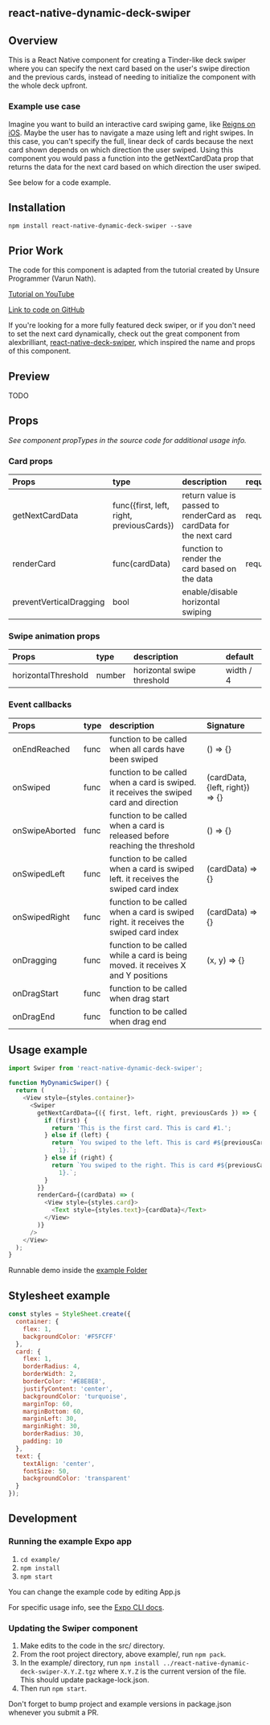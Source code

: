 ## react-native-dynamic-deck-swiper

## Overview

This is a React Native component for creating a Tinder-like deck swiper where
you can specify the next card based on the user's swipe direction and the previous
cards, instead of needing to initialize the component with the whole deck upfront.

### Example use case

Imagine you want to build an interactive card swiping game,
like [Reigns on iOS](https://apps.apple.com/us/app/reigns/id1114127463).
Maybe the user has to navigate a maze using left and right swipes.
In this case, you can't specify the full, linear deck of cards because
the next card shown depends on which direction the user swiped. Using this
component you would pass a function into the getNextCardData prop that returns
the data for the next card based on which direction the user swiped.

See below for a code example.

## Installation

```
npm install react-native-dynamic-deck-swiper --save
```

## Prior Work

The code for this component is adapted from the tutorial created by Unsure Programmer (Varun Nath).

[Tutorial on YouTube](https://youtu.be/MDAdY2LkP_U)

[Link to code on GitHub](https://github.com/nathvarun/React-Native-Layout-Tutorial-Series/tree/master/Project%20Files/12%20Tinder%20Swipe%20Deck)

If you're looking for a more fully featured deck swiper, or if you don't
need to set the next card dynamically, check out the great component
from alexbrilliant,
[react-native-deck-swiper](https://github.com/alexbrillant/react-native-deck-swiper),
which inspired the name and props of this component.

## Preview

TODO

## Props

_See component propTypes in the source code for additional usage info._

### Card props

| Props                   | type                                      | description                                                        | required | default |
| :---------------------- | :---------------------------------------- | :----------------------------------------------------------------- | :------- | :------ |
| getNextCardData         | func({first, left, right, previousCards}) | return value is passed to renderCard as cardData for the next card | required |
| renderCard              | func(cardData)                            | function to render the card based on the data                      | required |
| preventVerticalDragging | bool                                      | enable/disable horizontal swiping                                  |          | true    |

### Swipe animation props

| Props               | type   | description                | default   |
| :------------------ | :----- | :------------------------- | :-------- |
| horizontalThreshold | number | horizontal swipe threshold | width / 4 |

### Event callbacks

| Props          | type | description                                                                            | Signature                       |
| :------------- | :--- | :------------------------------------------------------------------------------------- | :------------------------------ |
| onEndReached   | func | function to be called when all cards have been swiped                                  | () => {}                        |
| onSwiped       | func | function to be called when a card is swiped. it receives the swiped card and direction | (cardData, {left, right}) => {} |
| onSwipeAborted | func | function to be called when a card is released before reaching the threshold            | () => {}                        |
| onSwipedLeft   | func | function to be called when a card is swiped left. it receives the swiped card index    | (cardData) => {}                |
| onSwipedRight  | func | function to be called when a card is swiped right. it receives the swiped card index   | (cardData) => {}                |
| onDragging     | func | function to be called while a card is being moved. it receives X and Y positions       | (x, y) => {}                    |
| onDragStart    | func | function to be called when drag start                                                  |                                 |
| onDragEnd      | func | function to be called when drag end                                                    |                                 |

## Usage example

```javascript
import Swiper from 'react-native-dynamic-deck-swiper';

function MyDynamicSwiper() {
  return (
    <View style={styles.container}>
      <Swiper
        getNextCardData={({ first, left, right, previousCards }) => {
          if (first) {
            return 'This is the first card. This is card #1.';
          } else if (left) {
            return `You swiped to the left. This is card #${previousCards.length +
              1}.`;
          } else if (right) {
            return `You swiped to the right. This is card #${previousCards.length +
              1}.`;
          }
        }}
        renderCard={(cardData) => (
          <View style={styles.card}>
            <Text style={styles.text}>{cardData}</Text>
          </View>
        )}
      />
    </View>
  );
}
```

Runnable demo inside the [example Folder](https://github.com/ajenkins/react-native-dynamic-deck-swiper/tree/master/example)

## Stylesheet example

```javascript
const styles = StyleSheet.create({
  container: {
    flex: 1,
    backgroundColor: '#F5FCFF'
  },
  card: {
    flex: 1,
    borderRadius: 4,
    borderWidth: 2,
    borderColor: '#E8E8E8',
    justifyContent: 'center',
    backgroundColor: 'turquoise',
    marginTop: 60,
    marginBottom: 60,
    marginLeft: 30,
    marginRight: 30,
    borderRadius: 30,
    padding: 10
  },
  text: {
    textAlign: 'center',
    fontSize: 50,
    backgroundColor: 'transparent'
  }
});
```

## Development

### Running the example Expo app

1. `cd example/`
1. `npm install`
1. `npm start`

You can change the example code by editing App.js

For specific usage info, see the [Expo CLI docs](https://docs.expo.io/versions/latest/workflow/expo-cli/).

### Updating the Swiper component

1. Make edits to the code in the src/ directory.
1. From the root project directory, above example/, run `npm pack`.
1. In the example/ directory, run `npm install ../react-native-dynamic-deck-swiper-X.Y.Z.tgz`
   where `X.Y.Z` is the current version of the file. This should update package-lock.json.
1. Then run `npm start`.

Don't forget to bump project and example versions in package.json whenever you submit a PR.
